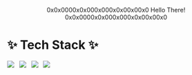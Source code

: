 <p align="center">
0x0x0000x0x000x000x0x00x00x0 Hello There! 0x0x0000x0x000x000x0x00x00x0
</p>

# ✨ Tech Stack ✨
<img src="https://img.shields.io/badge/Python-3766AB?style=flat-square&logo=Python&logoColor=white"/> &nbsp; <img src="https://img.shields.io/badge/C-3766AB?style=flat-square&logo=Python&logoColor=white"/> &nbsp; <img src="https://img.shields.io/badge/Django-3766AB?style=flat-square&logo=Python&logoColor=white"/> &nbsp; <img src="https://img.shields.io/badge/C++-3766AB?style=flat-square&logo=Python&logoColor=white"/>


